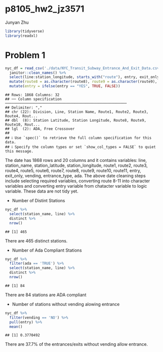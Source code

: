 p8105_hw2_jz3571
================
Junyan Zhu

``` r
library(tidyverse)
library(readxl)
```

# Problem 1

``` r
nyc_df = read_csv('./data/NYC_Transit_Subway_Entrance_And_Exit_Data.csv') %>% 
  janitor::clean_names() %>% 
  select(line:station_longitude, starts_with("route"), entry, exit_only, vending, entrance_type, ada) %>% 
  mutate(route8 = as.character(route8), route9 = as.character(route9), route10 = as.character(route10), route11 = as.character(route11)) %>% 
  mutate(entry = ifelse(entry == "YES", TRUE, FALSE))
```

    ## Rows: 1868 Columns: 32
    ## ── Column specification ────────────────────────────────────────────────────────
    ## Delimiter: ","
    ## chr (22): Division, Line, Station Name, Route1, Route2, Route3, Route4, Rout...
    ## dbl  (8): Station Latitude, Station Longitude, Route8, Route9, Route10, Rout...
    ## lgl  (2): ADA, Free Crossover
    ## 
    ## ℹ Use `spec()` to retrieve the full column specification for this data.
    ## ℹ Specify the column types or set `show_col_types = FALSE` to quiet this message.

The date has 1868 rows and 20 columns and it contains variables: line,
station_name, station_latitude, station_longitude, route1, route2,
route3, route4, route5, route6, route7, route8, route9, route10,
route11, entry, exit_only, vending, entrance_type, ada. The above date
cleaning steps include selecting required variables, converting route
8-11 into character variables and converting entry variable from
chatacter variable to logic variable. These data are not tidy yet.

-   Number of Distint Stations

``` r
nyc_df %>% 
  select(station_name, line) %>% 
  distinct %>% 
  nrow()
```

    ## [1] 465

There are 465 distinct stations.

-   Number of Ada Compliant Stations

``` r
nyc_df %>% 
  filter(ada == 'TRUE') %>% 
  select(station_name, line) %>% 
  distinct %>% 
  nrow()
```

    ## [1] 84

There are 84 stations are ADA compliant

-   Number of stations without vending alowing entrance

``` r
nyc_df %>% 
  filter(vending == 'NO') %>% 
  pull(entry) %>% 
  mean()
```

    ## [1] 0.3770492

There are 37.7% of the entrances/exits without vending allow entrance.
